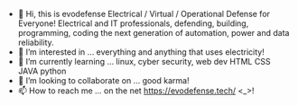 - 👋 Hi, this is evodefense Electrical / Virtual / Operational Defense for Everyone! Electrical and IT professionals, defending, building, programming, coding the next generation of automation, power and data reliability.
- 👀 I’m interested in ... everything and anything that uses electricity!
- 🌱 I’m currently learning ... linux, cyber security, web dev HTML CSS JAVA python
- 💞️ I’m looking to collaborate on ... good karma!
- 📫 How to reach me ... on the net https://evodefense.tech/ <_>!

<!---
evodefense/evodefense is a ✨ special ✨ repository because its `README.md` (this file) appears on your GitHub profile.
You can click the Preview link to take a look at your changes.
--->
